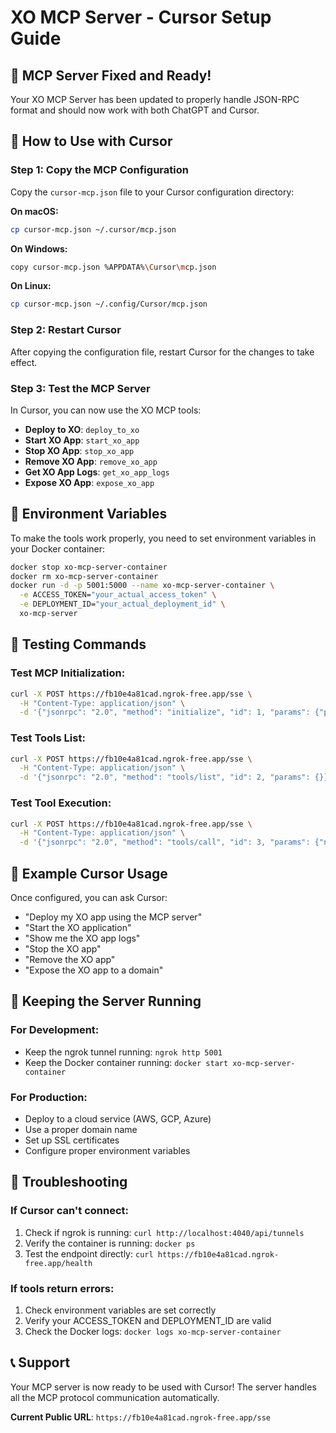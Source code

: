 # XO MCP Server - Cursor Setup Guide

## 🎉 MCP Server Fixed and Ready!

Your XO MCP Server has been updated to properly handle JSON-RPC format and should now work with both ChatGPT and Cursor.

## 🚀 How to Use with Cursor

### Step 1: Copy the MCP Configuration

Copy the `cursor-mcp.json` file to your Cursor configuration directory:

**On macOS:**
```bash
cp cursor-mcp.json ~/.cursor/mcp.json
```

**On Windows:**
```bash
copy cursor-mcp.json %APPDATA%\Cursor\mcp.json
```

**On Linux:**
```bash
cp cursor-mcp.json ~/.config/Cursor/mcp.json
```

### Step 2: Restart Cursor

After copying the configuration file, restart Cursor for the changes to take effect.

### Step 3: Test the MCP Server

In Cursor, you can now use the XO MCP tools:

- **Deploy to XO**: `deploy_to_xo`
- **Start XO App**: `start_xo_app`
- **Stop XO App**: `stop_xo_app`
- **Remove XO App**: `remove_xo_app`
- **Get XO App Logs**: `get_xo_app_logs`
- **Expose XO App**: `expose_xo_app`

## 🔧 Environment Variables

To make the tools work properly, you need to set environment variables in your Docker container:

```bash
docker stop xo-mcp-server-container
docker rm xo-mcp-server-container
docker run -d -p 5001:5000 --name xo-mcp-server-container \
  -e ACCESS_TOKEN="your_actual_access_token" \
  -e DEPLOYMENT_ID="your_actual_deployment_id" \
  xo-mcp-server
```

## 🧪 Testing Commands

### Test MCP Initialization:
```bash
curl -X POST https://fb10e4a81cad.ngrok-free.app/sse \
  -H "Content-Type: application/json" \
  -d '{"jsonrpc": "2.0", "method": "initialize", "id": 1, "params": {"protocolVersion": "2024-11-05", "capabilities": {}, "clientInfo": {"name": "test", "version": "1.0.0"}}}'
```

### Test Tools List:
```bash
curl -X POST https://fb10e4a81cad.ngrok-free.app/sse \
  -H "Content-Type: application/json" \
  -d '{"jsonrpc": "2.0", "method": "tools/list", "id": 2, "params": {}}'
```

### Test Tool Execution:
```bash
curl -X POST https://fb10e4a81cad.ngrok-free.app/sse \
  -H "Content-Type: application/json" \
  -d '{"jsonrpc": "2.0", "method": "tools/call", "id": 3, "params": {"name": "deploy_to_xo", "arguments": {}}}'
```

## 📝 Example Cursor Usage

Once configured, you can ask Cursor:

- "Deploy my XO app using the MCP server"
- "Start the XO application"
- "Show me the XO app logs"
- "Stop the XO app"
- "Remove the XO app"
- "Expose the XO app to a domain"

## 🔄 Keeping the Server Running

### For Development:
- Keep the ngrok tunnel running: `ngrok http 5001`
- Keep the Docker container running: `docker start xo-mcp-server-container`

### For Production:
- Deploy to a cloud service (AWS, GCP, Azure)
- Use a proper domain name
- Set up SSL certificates
- Configure proper environment variables

## 🐛 Troubleshooting

### If Cursor can't connect:
1. Check if ngrok is running: `curl http://localhost:4040/api/tunnels`
2. Verify the container is running: `docker ps`
3. Test the endpoint directly: `curl https://fb10e4a81cad.ngrok-free.app/health`

### If tools return errors:
1. Check environment variables are set correctly
2. Verify your ACCESS_TOKEN and DEPLOYMENT_ID are valid
3. Check the Docker logs: `docker logs xo-mcp-server-container`

## 📞 Support

Your MCP server is now ready to be used with Cursor! The server handles all the MCP protocol communication automatically.

**Current Public URL**: `https://fb10e4a81cad.ngrok-free.app/sse` 